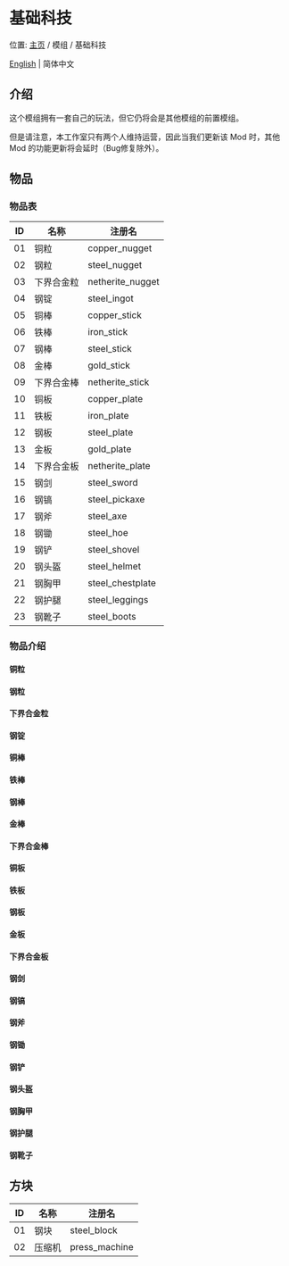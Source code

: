 # 基础科技

位置: [主页](README.md) / 模组 / 基础科技

[English](../basictechnology.md) | 简体中文

## 介绍

这个模组拥有一套自己的玩法，但它仍将会是其他模组的前置模组。

但是请注意，本工作室只有两个人维持运营，因此当我们更新该 Mod 时，其他 Mod 的功能更新将会延时（Bug修复除外）。

## 物品

### 物品表

| ID | 名称    | 注册名              |
|----|-------|------------------|
| 01 | 铜粒    | copper_nugget    |
| 02 | 钢粒    | steel_nugget     |
| 03 | 下界合金粒 | netherite_nugget |
| 04 | 钢锭    | steel_ingot      |
| 05 | 铜棒    | copper_stick     |
| 06 | 铁棒    | iron_stick       |
| 07 | 钢棒    | steel_stick      |
| 08 | 金棒    | gold_stick       |
| 09 | 下界合金棒 | netherite_stick  |
| 10 | 铜板    | copper_plate     |
| 11 | 铁板    | iron_plate       |
| 12 | 钢板    | steel_plate      |
| 13 | 金板    | gold_plate       |
| 14 | 下界合金板 | netherite_plate  |
| 15 | 钢剑    | steel_sword      |
| 16 | 钢镐    | steel_pickaxe    |
| 17 | 钢斧    | steel_axe        |
| 18 | 钢锄    | steel_hoe        |
| 19 | 钢铲    | steel_shovel     |
| 20 | 钢头盔   | steel_helmet     |
| 21 | 钢胸甲   | steel_chestplate |
| 22 | 钢护腿   | steel_leggings   |
| 23 | 钢靴子   | steel_boots      |

### 物品介绍

#### 铜粒

#### 钢粒

#### 下界合金粒

#### 钢锭

#### 铜棒

#### 铁棒

#### 钢棒

#### 金棒

#### 下界合金棒

#### 铜板

#### 铁板

#### 钢板

#### 金板

#### 下界合金板

#### 钢剑

#### 钢镐

#### 钢斧

#### 钢锄

#### 钢铲

#### 钢头盔

#### 钢胸甲

#### 钢护腿

#### 钢靴子

## 方块

| ID | 名称  | 注册名           |
|----|-----|---------------|
| 01 | 钢块  | steel_block   |
| 02 | 压缩机 | press_machine |
